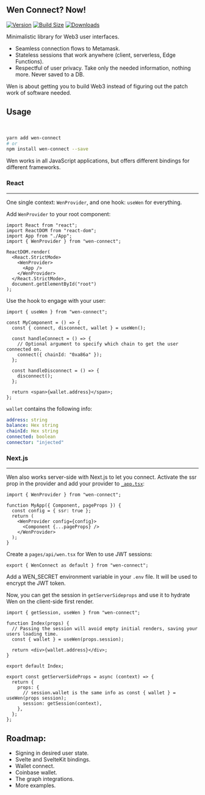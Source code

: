 ## Wen Connect? Now!

[![Version](https://img.shields.io/npm/v/wen-connect?style=flat&colorA=000000&colorB=000000)](https://www.npmjs.com/package/wen-connect)
[![Build Size](https://img.shields.io/bundlephobia/minzip/wen-connect?label=bundle%20size&style=flat&colorA=000000&colorB=000000)](https://bundlephobia.com/result?p=wen-connect)
[![Downloads](https://img.shields.io/npm/dt/wen-connect.svg?style=flat&colorA=000000&colorB=000000)](https://www.npmjs.com/package/wen-connect)

Minimalistic library for Web3 user interfaces.

- Seamless connection flows to Metamask.
- Stateless sessions that work anywhere (client, serverless, Edge Functions).
- Respectful of user privacy. Take only the needed information, nothing more. Never saved to a DB.

Wen is about getting you to build Web3 instead of figuring out the patch work of software needed.

## Usage

<br />

```bash
yarn add wen-connect
# or
npm install wen-connect --save
```

Wen works in all JavaScript applications, but offers different bindings for different frameworks.

### React

---

One single context: `WenProvider`, and one hook: `useWen` for everything.

Add `WenProvider` to your root component:

```tsx
import React from "react";
import ReactDOM from "react-dom";
import App from "./App";
import { WenProvider } from "wen-connect";

ReactDOM.render(
  <React.StrictMode>
    <WenProvider>
      <App />
    </WenProvider>
  </React.StrictMode>,
  document.getElementById("root")
);
```

Use the hook to engage with your user:

```tsx
import { useWen } from "wen-connect";

const MyComponent = () => {
  const { connect, disconnect, wallet } = useWen();

  const handleConnect = () => {
    // Optional argument to specify which chain to get the user connected on.
    connect({ chainId: "0xa86a" });
  };

  const handleDisconnect = () => {
    disconnect();
  };

  return <span>{wallet.address}</span>;
};
```

`wallet` contains the following info:

```yml
address: string
balance: Hex string
chainId: Hex string
connected: boolean
connector: "injected"
```

### Next.js

---

Wen also works server-side with Next.js to let you connect. Activate the ssr prop in the provider and add your provider to [`_app.tsx`](https://nextjs.org/docs/advanced-features/custom-app):

```tsx
import { WenProvider } from "wen-connect";

function MyApp({ Component, pageProps }) {
  const config = { ssr: true };
  return (
    <WenProvider config={config}>
      <Component {...pageProps} />
    </WenProvider>
  );
}
```

Create a `pages/api/wen.tsx` for Wen to use JWT sessions:

```tsx
export { WenConnect as default } from "wen-connect";
```

Add a WEN_SECRET environment variable in your `.env` file. It will be used to encrypt the JWT token.

Now, you can get the session in `getServerSideprops` and use it to hydrate Wen on the client-side first render.

```tsx
import { getSession, useWen } from "wen-connect";

function Index(props) {
  // Passing the session will avoid empty initial renders, saving your users loading time.
  const { wallet } = useWen(props.session);

  return <div>{wallet.address}</div>;
}

export default Index;

export const getServerSideProps = async (context) => {
  return {
    props: {
      // session.wallet is the same info as const { wallet } = useWen(props session);
      session: getSession(context),
    },
  };
};
```

## Roadmap:

- Signing in desired user state.
- Svelte and SvelteKit bindings.
- Wallet connect.
- Coinbase wallet.
- The graph integrations.
- More examples.
